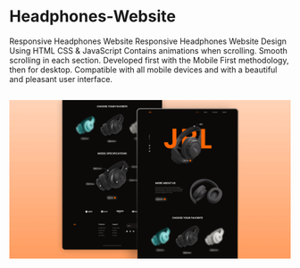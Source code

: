 # Headphones-Website
Responsive Headphones Website
Responsive Headphones Website Design Using HTML CSS & JavaScript
Contains animations when scrolling.
Smooth scrolling in each section.
Developed first with the Mobile First methodology, then for desktop.
Compatible with all mobile devices and with a beautiful and pleasant user interface.

## <img src="https://github.com/devjohnysouza/Headphones-Website/blob/main/preview.png">
